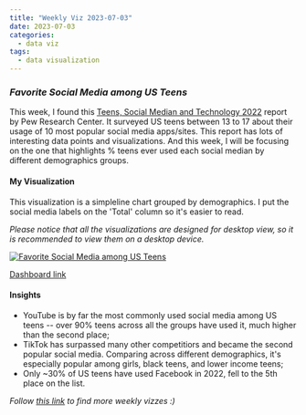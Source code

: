 ```yaml
---
title: "Weekly Viz 2023-07-03"
date: 2023-07-03
categories:
  - data viz
tags:
  - data visualization
---
```


### *Favorite Social Media among US Teens*

This week, I found this [Teens, Social Median and Technology 2022](https://www.pewresearch.org/internet/2022/08/10/teens-social-media-and-technology-2022/) report by Pew Research Center. It surveyed US teens between 13 to 17 about their usage of 10 most popular social media apps/sites. This report has lots of interesting data points and visualizations. And this week, I will be focusing on the one that highlights % teens ever used each social median by different demographics groups.   

#### My Visualization

This visualization is a simpleline chart grouped by demographics. I put the social media labels on the 'Total' column so it's easier to read.  

*Please notice that all the visualizations are designed for desktop view, so it is recommended to view them on a desktop device.*  

<div class='tableauPlaceholder' id='viz1688677159281' style='position: relative'>
  <noscript><a href='#'>
    <img alt='Favorite Social Media among US Teens ' src='https:&#47;&#47;public.tableau.com&#47;static&#47;images&#47;20&#47;20230703FavoriteSocialMediaamongUSTeens&#47;FavoriteSocialMediaamongUSTeens&#47;1_rss.png' style='border: none' />
  </a></noscript>
  <object class='tableauViz'  style='display:none;'>
    <param name='host_url' value='https%3A%2F%2Fpublic.tableau.com%2F' />
    <param name='embed_code_version' value='3' />
    <param name='site_root' value='' />
    <param name='name' value='20230703FavoriteSocialMediaamongUSTeens&#47;FavoriteSocialMediaamongUSTeens' />
    <param name='tabs' value='no' />
    <param name='toolbar' value='yes' />
    <param name='static_image' value='https:&#47;&#47;public.tableau.com&#47;static&#47;images&#47;20&#47;20230703FavoriteSocialMediaamongUSTeens&#47;FavoriteSocialMediaamongUSTeens&#47;1.png' /> 
    <param name='animate_transition' value='yes' />
    <param name='display_static_image' value='yes' />
    <param name='display_spinner' value='yes' />
    <param name='display_overlay' value='yes' />
    <param name='display_count' value='yes' />
    <param name='language' value='en-US' />
    <param name='filter' value='publish=yes' />
  </object></div>              
  <script type='text/javascript'>               
    var divElement = document.getElementById('viz1688677159281');         
    var vizElement = divElement.getElementsByTagName('object')[0];             
    if ( divElement.offsetWidth > 800 ) { vizElement.style.width='800px';vizElement.style.height='627px';} else if ( divElement.offsetWidth > 500 ) { vizElement.style.width='800px';vizElement.style.height='627px';} else { vizElement.style.width='100%';vizElement.style.height='727px';}                   
    var scriptElement = document.createElement('script');      
    scriptElement.src = 'https://public.tableau.com/javascripts/api/viz_v1.js';        
    vizElement.parentNode.insertBefore(scriptElement, vizElement);             
  </script>  

[Dashboard link](https://public.tableau.com/views/20230703FavoriteSocialMediaamongUSTeens/FavoriteSocialMediaamongUSTeens?:language=en-US&publish=yes&:display_count=n&:origin=viz_share_link)
  
#### Insights
* YouTube is by far the most commonly used social media among US teens -- over 90% teens across all the groups have used it, much higher than the second place;
* TikTok has surpassed many other competitiors and became the second popular social media. Comparing across different demographics, it's especially popular among girls, black teens, and lower income teens;   
* Only ~30% of US teens have used Facebook in 2022, fell to the 5th place on the list.  
  
*Follow [this link](https://yudong-94.github.io/personal-website/project/WeeklyViz2023/) to find more weekly vizzes :)*
